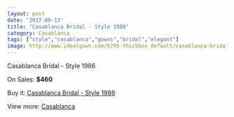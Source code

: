 ```yaml
---
layout: post
date: '2017-09-13'
title: "Casablanca Bridal - Style 1986"
category: Casablanca
tags: ["style","casablanca","gowns","bridal","elegant"]
image: http://www.idealgown.com/5795-thickbox_default/casablanca-bridal-style-1986.jpg
---
```

Casablanca Bridal - Style 1986

On Sales: **$460**
<a href="https://www.idealgown.com/en/casablanca/2517-casablanca-bridal-style-1986.html"><amp-img layout="responsive" width="600" height="600" src="//www.idealgown.com/5795-thickbox_default/casablanca-bridal-style-1986.jpg" alt="Casablanca Bridal - Style 1986 0" /></a>
<a href="https://www.idealgown.com/en/casablanca/2517-casablanca-bridal-style-1986.html"><amp-img layout="responsive" width="600" height="600" src="//www.idealgown.com/5796-thickbox_default/casablanca-bridal-style-1986.jpg" alt="Casablanca Bridal - Style 1986 1" /></a>

Buy it: [Casablanca Bridal - Style 1986](https://www.idealgown.com/en/casablanca/2517-casablanca-bridal-style-1986.html "Casablanca Bridal - Style 1986")

View more: [Casablanca](https://www.idealgown.com/en/31-casablanca "Casablanca")